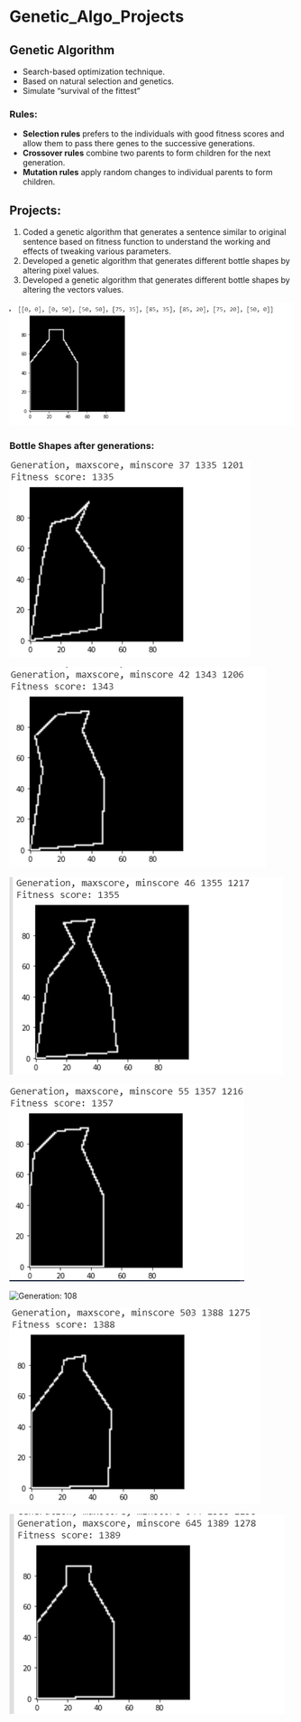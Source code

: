 # Genetic_Algo_Projects

## Genetic Algorithm
* Search-based optimization technique.
* Based on natural selection and genetics.
* Simulate “survival of the fittest”

### Rules:
* **Selection rules** prefers to the individuals with good fitness scores and allow them to pass there genes to the successive generations.
* **Crossover rules** combine two parents to form children for the next generation.
* **Mutation rules** apply random changes to individual parents to form children.

## Projects:
1. Coded a genetic algorithm that generates a sentence similar to original sentence based on fitness function to understand the working and effects of tweaking various parameters.
2. Developed a genetic algorithm that generates different bottle shapes by altering pixel values.
3. Developed a genetic algorithm that generates different bottle shapes by altering the vectors values.



  ![/blob](https://github.com/shakshisinghai/Genetic_Algo_Projects/blob/master/Images/Original.PNG "Original Image")

  ### Bottle Shapes after generations:

  ![Generation: 37](https://github.com/shakshisinghai/Genetic_Algo_Projects/blob/master/Images/37.PNG?raw=true "Generation: 37")

  ![Generation: 42](https://github.com/shakshisinghai/Genetic_Algo_Projects/blob/master/Images/42.PNG "Generation: 42")

  ![Generation: 46](https://github.com/shakshisinghai/Genetic_Algo_Projects/blob/master/Images/46.PNG "Generation: 46")

  ![Generation: 55](https://github.com/shakshisinghai/Genetic_Algo_Projects/blob/master/Images/55.PNG "Generation: 55")

  ![Generation: 108](https://github.com/shakshisinghai/Genetic_Algo_Projects/blob/master/Images/108.PNG "Generation: 108")

  ![Generation: 503](https://github.com/shakshisinghai/Genetic_Algo_Projects/blob/master/Images/503.PNG "Generation: 503")

  ![Generation: 645](https://github.com/shakshisinghai/Genetic_Algo_Projects/blob/master/Images/645.PNG "Generation: 645")


